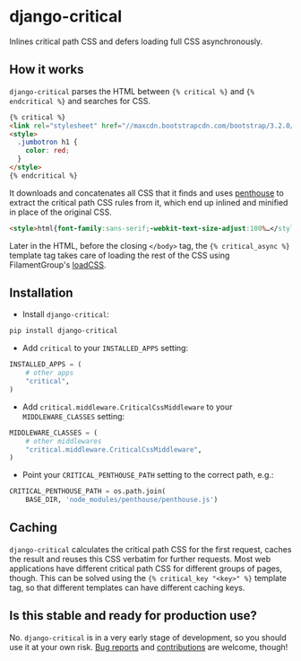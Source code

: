 django-critical
===============

Inlines critical path CSS and defers loading full CSS asynchronously.

How it works
------------

`django-critical` parses the HTML between `{% critical %}` and `{% endcritical
%}` and searches for CSS.

```html
{% critical %}
<link rel="stylesheet" href="//maxcdn.bootstrapcdn.com/bootstrap/3.2.0/css/bootstrap.min.css">
<style>
  .jumbotron h1 {
    color: red;
  }
</style>
{% endcritical %}
```

It downloads and concatenates all CSS that it finds and uses
[penthouse](https://github.com/pocketjoso/penthouse/) to extract the
critical path CSS rules from it, which end up inlined and minified in place of
the original CSS.

```html
<style>html{font-family:sans-serif;-webkit-text-size-adjust:100%…</style>
```

Later in the HTML, before the closing `</body>` tag, the `{% critical_async %}`
template tag takes care of loading the rest of the CSS using FilamentGroup's
[loadCSS](https://github.com/filamentgroup/loadCSS).

Installation
------------

* Install `django-critical`:

```sh
pip install django-critical
```

* Add `critical` to your `INSTALLED_APPS` setting:

```python
INSTALLED_APPS = (
    # other apps
    "critical",
)
```

* Add `critical.middleware.CriticalCssMiddleware` to your `MIDDLEWARE_CLASSES`
  setting:

```python
MIDDLEWARE_CLASSES = (
    # other middlewares
    "critical.middleware.CriticalCssMiddleware",
)
```

* Point your `CRITICAL_PENTHOUSE_PATH` setting to the correct path, e.g.:

```python
CRITICAL_PENTHOUSE_PATH = os.path.join(
    BASE_DIR, 'node_modules/penthouse/penthouse.js')
```

Caching
-------

`django-critical` calculates the critical path CSS for the first request, caches
the result and reuses this CSS verbatim for further requests. Most web
applications have different critical path CSS for different groups of pages,
though. This can be solved using the `{% critical_key "<key>" %}` template tag,
so that different templates can have different caching keys.

Is this stable and ready for production use?
--------------------------------------------

No. `django-critical` is in a very early stage of development, so you should use
it at your own risk. [Bug
reports](https://github.com/martinblech/django-critical/issues) and
[contributions](https://github.com/martinblech/django-critical/pulls) are
welcome, though!
